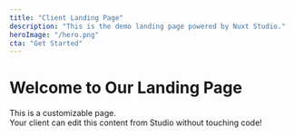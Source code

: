 ```yaml
---
title: "Client Landing Page"
description: "This is the demo landing page powered by Nuxt Studio."
heroImage: "/hero.png"
cta: "Get Started"
---
```


# Welcome to Our Landing Page

This is a customizable page.  
Your client can edit this content from Studio without touching code!
